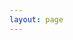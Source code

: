 ```yaml
---
layout: page
---
```

<script setup>
import {
  VPTeamPage,
  VPTeamPageTitle,
  VPTeamMembers
} from 'vitepress/theme'

const members = [
  {
    avatar: '/developpementLogo.jpg',
    name: 'Développement',
    title: 'Retrouvez le dernier article mis en ligne',
    desc: '<a class="buttonstyle" style="color:white;" href="/fr/language/PHP/Symfony/HistoireSymfony">Découvrir</a>'
  },
  {
    avatar: '/devtools.jpg',
    name: 'DevTools',
    title: 'Retrouvez une liste de tous mes outils intéréssants !',
    desc: '<a class="buttonstyle" style="color:white;" href="/fr/DevTools/DevSite">Découvrir</a>'
  },
  {
    avatar: '/cybersecurite.jpg',
    name: 'Cybersécurité',
    title: 'Retrouvez une liste de recommandations pour le dev',
    desc: '<a class="buttonstyle" style="color:white;" href="/fr/cybersecurite/OWASP">Découvrir</a>'
  },
  {
    avatar: '/design.jpg',
    name: 'Design',
    title: 'Retrouvez des cours de design',
    desc: '<a class="buttonstyle" style="color:white;" href="/fr/design/introductionDesign">En cliquant ici :</a>'
  }
]
</script>


<VPTeamPage style="margin:0px">
  <VPTeamPageTitle style="padding-top:60px">
    <template #title>
      Bienvenue sur Valtech
    </template>
    <template #lead>
      Découvrez une multitude de ressources et d'outils pour vous aider à devenir un bon développeur
    </template>
  </VPTeamPageTitle>
  <VPTeamMembers
    :members="members"
  />
</VPTeamPage>